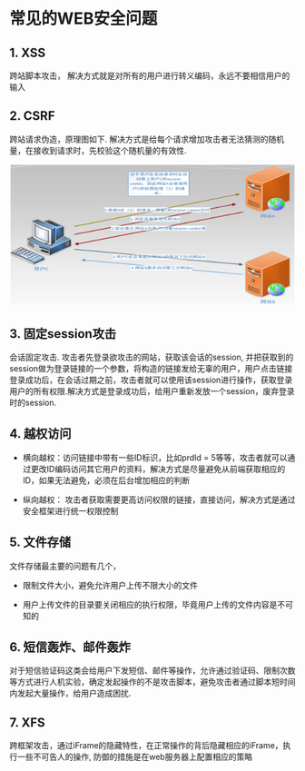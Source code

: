 # 常见的WEB安全问题

## 1. XSS

跨站脚本攻击， 解决方式就是对所有的用户进行转义编码，永远不要相信用户的输入

## 2. CSRF

跨站请求伪造，原理图如下. 解决方式是给每个请求增加攻击者无法猜测的随机量，在接收到请求时，先校验这个随机量的有效性.

![csrf](https://github.com/Essviv/images/blob/master/csrf.jpg?raw=true)

## 3. 固定session攻击

会话固定攻击. 攻击者先登录欲攻击的网站，获取该会话的session, 并把获取到的session做为登录链接的一个参数，将构造的链接发给无辜的用户，用户点击链接登录成功后，在会话过期之前，攻击者就可以使用该session进行操作，获取登录用户的所有权限.解决方式是登录成功后，给用户重新发放一个session，废弃登录时的session.

## 4. 越权访问

* 横向越权：访问链接中带有一些ID标识，比如prdId = 5等等，攻击者就可以通过更改ID编码访问其它用户的资料，解决方式是尽量避免从前端获取相应的ID，如果无法避免，必须在后台增加相应的判断

* 纵向越权： 攻击者获取需要更高访问权限的链接，直接访问，解决方式是通过安全框架进行统一权限控制

## 5. 文件存储

文件存储最主要的问题有几个，

* 限制文件大小，避免允许用户上传不限大小的文件

* 用户上传文件的目录要关闭相应的执行权限，毕竟用户上传的文件内容是不可知的

## 6. 短信轰炸、邮件轰炸

对于短信验证码这类会给用户下发短信、邮件等操作，允许通过验证码、限制次数等方式进行人机实验，确定发起操作的不是攻击脚本，避免攻击者通过脚本短时间内发起大量操作，给用户造成困扰.

## 7. XFS

跨框架攻击，通过iFrame的隐藏特性，在正常操作的背后隐藏相应的iFrame，执行一些不可告人的操作, 防御的措施是在web服务器上配置相应的策略 
